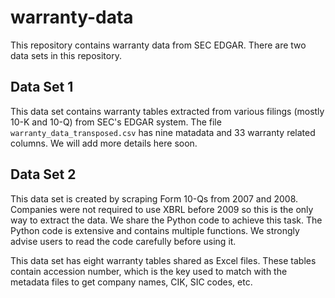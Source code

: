 # warranty-data
This repository contains warranty data from SEC EDGAR. There are two data sets in this repository.

## Data Set 1

This data set contains warranty tables extracted from various filings (mostly 10-K and 10-Q) from SEC's EDGAR system. The file `warranty_data_transposed.csv` has nine matadata and 33 warranty related columns. We will add more details here soon.

## Data Set 2

This data set is created by scraping Form 10-Qs from 2007 and 2008. Companies were not required to use XBRL before 2009 so this is the only way to extract the data. We share the Python code to achieve this task. The Python code is extensive and contains multiple functions. We strongly advise users to read the code carefully before using it.

This data set has eight warranty tables shared as Excel files. These tables contain accession number, which is the key used to match with the metadata files to get company names, CIK, SIC codes, etc.
